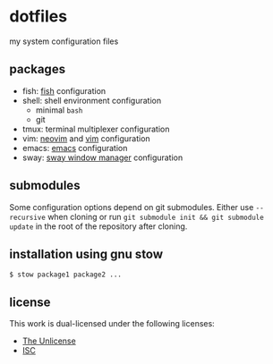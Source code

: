 # dotfiles
my system configuration files

## packages
- fish: [fish](https://fishshell.com) configuration
- shell: shell environment configuration
  - minimal `bash`
  - git
- tmux: terminal multiplexer configuration
- vim: [neovim](https://github.com/neovim/neovim) and [vim](https://github.com/vim/vim) configuration
- emacs: [emacs](https://www.gnu.org/software/emacs/) configuration
- sway: [sway window manager](https://swaywm.org) configuration

## submodules
Some configuration options depend on git submodules. Either use `--recursive` when cloning
or run `git submodule init && git submodule update` in the root of the repository after cloning.

## installation using gnu stow
```console
$ stow package1 package2 ...
```

## license
This work is dual-licensed under the following licenses:
- [The Unlicense](https://opensource.org/license/unlicense/)
- [ISC](https://opensource.org/license/isc-license-txt/)
